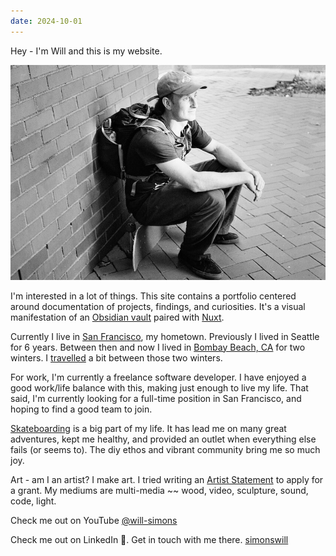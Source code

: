 ```yaml
---
date: 2024-10-01
---
```


Hey - I'm Will and this is my website.

![](../public/attachments/scan117684.jpeg)

I'm interested in a lot of things. This site contains a portfolio centered around documentation of projects, findings, and curiosities. It's a visual manifestation of an [Obsidian vault](code/simons.dev%20-%20Nuxt%20Content%20+%20Obsidian.md) paired with [Nuxt](code/Nuxt.md).

Currently I live in [San Francisco](places/San%20Francisco.md), my hometown. Previously I lived in Seattle for 6 years. Between then and now I lived in [Bombay Beach, CA](places/Bombay%20Beach.md) for two winters. I [travelled](areas/Adventure.md) a bit between those two winters.

For work, I'm currently a freelance software developer.  I have enjoyed a good work/life balance with this, making just enough to live my life. That said, I'm currently looking for a full-time position in San Francisco, and hoping to find a good team to join.

[Skateboarding](Skateboarding) is a big part of my life. It has lead me on many great adventures, kept me healthy, and provided an outlet when everything else fails (or seems to). The diy ethos and vibrant community bring me so much joy.

Art - am I an artist? I make art. I tried writing an [Artist Statement](thoughts/Artist%20Statement%20(work%20in%20progress).md) to apply for a grant. My mediums are multi-media ~~ wood, video, sculpture, sound, code, light.

Check me out on YouTube [@will-simons](https://www.youtube.com/@will-simons)

Check me out on LinkedIn 🤪. Get in touch with me there. [simonswill](https://www.linkedin.com/in/simonswill/)






